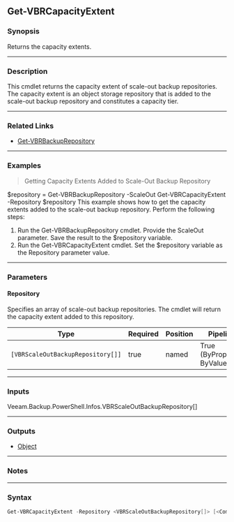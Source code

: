 Get-VBRCapacityExtent
---------------------

### Synopsis
Returns the capacity extents.

---

### Description

This cmdlet returns the capacity extent of scale-out backup repositories. The capacity extent is an object storage repository that is added to the scale-out backup repository and constitutes a capacity tier.

---

### Related Links
* [Get-VBRBackupRepository](Get-VBRBackupRepository)

---

### Examples
> Getting Capacity Extents Added to Scale-Out Backup Repository

$repository = Get-VBRBackupRepository -ScaleOut
Get-VBRCapacityExtent -Repository $repository
This example shows how to get the capacity extents added to the scale-out backup repository.
Perform the following steps:
1. Run the Get-VBRBackupRepository cmdlet. Provide the ScaleOut parameter. Save the result to the $repository variable.
2. Run the Get-VBRCapacityExtent cmdlet. Set the $repository variable as the Repository parameter value.

---

### Parameters
#### **Repository**
Specifies an array of scale-out backup repositories. The cmdlet will return the capacity extent added to this repository.

|Type                             |Required|Position|PipelineInput                 |
|---------------------------------|--------|--------|------------------------------|
|`[VBRScaleOutBackupRepository[]]`|true    |named   |True (ByPropertyName, ByValue)|

---

### Inputs
Veeam.Backup.PowerShell.Infos.VBRScaleOutBackupRepository[]

---

### Outputs
* [Object](https://learn.microsoft.com/en-us/dotnet/api/System.Object)

---

### Notes

---

### Syntax
```PowerShell
Get-VBRCapacityExtent -Repository <VBRScaleOutBackupRepository[]> [<CommonParameters>]
```
